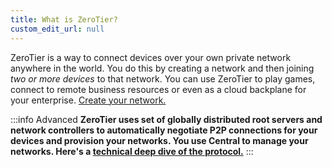 ```yaml
---
title: What is ZeroTier?
custom_edit_url: null
---
```


ZeroTier is a way to connect devices over your own private network anywhere in the world. You do this by creating a network and then joining *two or more devices* to that network. You can use ZeroTier to play games, connect to remote business resources or even as a cloud backplane for your enterprise. [Create your network.](/start)

:::info Advanced
**ZeroTier uses set of globally distributed root servers and network controllers to automatically negotiate P2P connections for your devices and provision your networks. You use Central to manage your networks. Here's a [technical deep dive of the protocol.](protocol)**
:::
